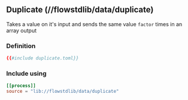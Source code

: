 ## Duplicate (//flowstdlib/data/duplicate)
Takes a value on it's input and sends the same value `factor` times in an array output

### Definition
```toml
{{#include duplicate.toml}}
```

### Include using
```toml
[[process]]
source = "lib://flowstdlib/data/duplicate"
```